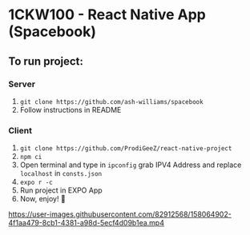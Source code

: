 # 1CKW100 - React Native App (Spacebook)

## To run project:
 ### Server 
1. `git clone https://github.com/ash-williams/spacebook`
2. Follow instructions in README

### Client
1. `git clone https://github.com/ProdiGeeZ/react-native-project`
2. `npm ci`
3. Open terminal and type in `ipconfig` grab IPV4 Address and replace `localhost` in `consts.json` 
3. `expo r -c`
4. Run project in EXPO App
5. Now, enjoy! :rocket:


https://user-images.githubusercontent.com/82912568/158064902-4f1aa479-8cb1-4381-a98d-5ecf4d09b1ea.mp4


